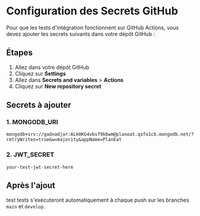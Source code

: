 # Configuration des Secrets GitHub

Pour que les tests d'intégration fonctionnent sur GitHub Actions, vous devez ajouter les secrets suivants dans votre dépôt GitHub :

## Étapes

1. Allez dans votre dépôt GitHub
2. Cliquez sur **Settings**
3. Allez dans **Secrets and variables** > **Actions**
4. Cliquez sur **New repository secret**

## Secrets à ajouter

### 1. MONGODB_URI
```
mongodb+srv://gadnadjar:ALkHKG4vbsf9kbwm@planeat.qxfo1cb.mongodb.net/?retryWrites=true&w=majority&appName=PlanEat
```

### 2. JWT_SECRET
```
your-test-jwt-secret-here
```

## Après l'ajout
test tests s'exécuteront automatiquement à chaque push sur les branches `main` et `develop`.
